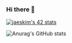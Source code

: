 ### Hi there 👋

<!--
**Korkrane/Korkrane** is a ✨ _special_ ✨ repository because its `README.md` (this file) appears on your GitHub profile.

Here are some ideas to get you started:

- 🔭 I’m currently working on ...
- 🌱 I’m currently learning ...
- 👯 I’m looking to collaborate on ...
- 🤔 I’m looking for help with ...
- 💬 Ask me about ...
- 📫 How to reach me: ...
- 😄 Pronouns: ...
- ⚡ Fun fact: ...
-->

[![jaeskim's 42 stats](https://badge42.herokuapp.com/api/stats/bahaas)](https://github.com/JaeSeoKim/badge42)

<!--
![JaeSeoKim's Top Langs](https://github-readme-stats.vercel.app/api/top-langs/?username=Korkrane&layout=compact&bg_color=7f7fd5,86a8e7,91eac9&title_color=fff&text_color=fff)
-->

![Anurag's GitHub stats](https://github-readme-stats.vercel.app/api?username=Korkrane&show_icons=true&theme=gruvbox)
